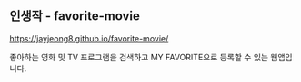 ## 인생작 - favorite-movie 

https://jayjeong8.github.io/favorite-movie/

좋아하는 영화 및 TV 프로그램을 검색하고 MY FAVORITE으로 등록할 수 있는 웹앱입니다.
